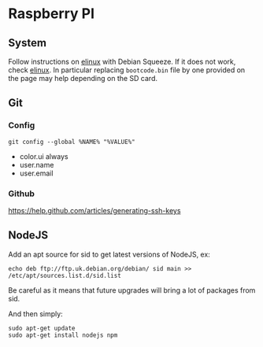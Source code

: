 # Raspberry PI

## System

Follow instructions on [elinux](http://elinux.org/RPi_Easy_Card_Setup) with Debian Squeeze. If it
does not work, check [elinux](http://elinux.org/R-Pi_Troubleshooting). In particular replacing
`bootcode.bin` file by one provided on the page may help depending on the SD card.

## Git

### Config

    git config --global %NAME% "%VALUE%"

* color.ui always
* user.name
* user.email

### Github

<https://help.github.com/articles/generating-ssh-keys>

## NodeJS

Add an apt source for sid to get latest versions of NodeJS, ex:

    echo deb ftp://ftp.uk.debian.org/debian/ sid main >> /etc/apt/sources.list.d/sid.list

Be careful as it means that future upgrades will bring a lot of packages from sid.

And then simply:

    sudo apt-get update
    sudo apt-get install nodejs npm

